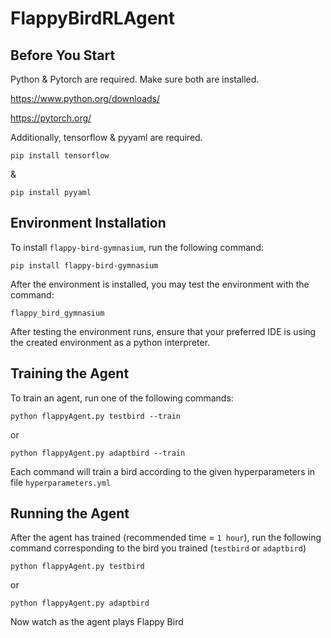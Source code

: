 # FlappyBirdRLAgent

## Before You Start
Python & Pytorch are required. Make sure both are installed.

https://www.python.org/downloads/

https://pytorch.org/

Additionally, tensorflow & pyyaml are required.

    pip install tensorflow

&

    pip install pyyaml

## Environment Installation
To install `flappy-bird-gymnasium`, run the following command:

    pip install flappy-bird-gymnasium

After the environment is installed, you may test the environment with the command:

    flappy_bird_gymnasium

After testing the environment runs, ensure that your preferred IDE is using the created environment as a python interpreter.

## Training the Agent
To train an agent, run one of the following commands:

    python flappyAgent.py testbird --train

or

    python flappyAgent.py adaptbird --train

Each command will train a bird according to the given hyperparameters in file `hyperparameters.yml`

## Running the Agent
After the agent has trained (recommended time = `1 hour`), run the following command corresponding
to the bird you trained (`testbird` or `adaptbird`)

    python flappyAgent.py testbird

or

    python flappyAgent.py adaptbird

Now watch as the agent plays Flappy Bird

